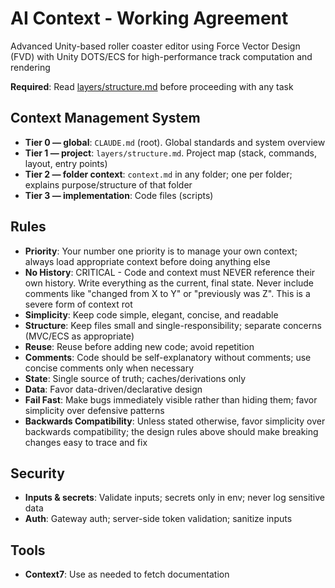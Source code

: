 # AI Context - Working Agreement

<project-description>
Advanced Unity-based roller coaster editor using Force Vector Design (FVD) with Unity DOTS/ECS for high-performance track computation and rendering
</project-description>

**Required**: Read [layers/structure.md](layers/structure.md) before proceeding with any task

## Context Management System

- **Tier 0 — global**: `CLAUDE.md` (root). Global standards and system overview
- **Tier 1 — project**: `layers/structure.md`. Project map (stack, commands, layout, entry points)
- **Tier 2 — folder context**: `context.md` in any folder; one per folder; explains purpose/structure of that folder
- **Tier 3 — implementation**: Code files (scripts)

## Rules

- **Priority**: Your number one priority is to manage your own context; always load appropriate context before doing anything else
- **No History**: CRITICAL - Code and context must NEVER reference their own history. Write everything as the current, final state. Never include comments like "changed from X to Y" or "previously was Z". This is a severe form of context rot
- **Simplicity**: Keep code simple, elegant, concise, and readable
- **Structure**: Keep files small and single-responsibility; separate concerns (MVC/ECS as appropriate)
- **Reuse**: Reuse before adding new code; avoid repetition
- **Comments**: Code should be self-explanatory without comments; use concise comments only when necessary
- **State**: Single source of truth; caches/derivations only
- **Data**: Favor data-driven/declarative design
- **Fail Fast**: Make bugs immediately visible rather than hiding them; favor simplicity over defensive patterns
- **Backwards Compatibility**: Unless stated otherwise, favor simplicity over backwards compatibility; the design rules above should make breaking changes easy to trace and fix

## Security

- **Inputs & secrets**: Validate inputs; secrets only in env; never log sensitive data
- **Auth**: Gateway auth; server-side token validation; sanitize inputs

## Tools

- **Context7**: Use as needed to fetch documentation

